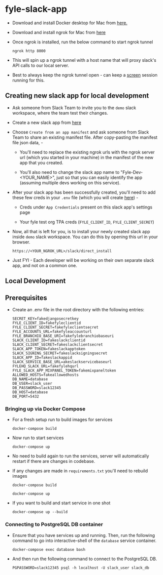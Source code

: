 # fyle-slack-app #

* Download and install Docker desktop for Mac from [here.](https://www.docker.com/products/docker-desktop)

* Download and install ngrok for Mac from [here](https://ngrok.com/download)

* Once ngrok is installed, run the below command to start ngrok tunnel
    ```
    ngrok http 8000
    ```

* This will spin up a ngrok tunnel with a host name that will proxy slack's API calls to our local server.

* Best to always keep the ngrok tunnel open - can keep a [screen](https://www.geeksforgeeks.org/screen-command-in-linux-with-examples/) session running for this.


## Creating new slack app for local development ##

* Ask someone from Slack Team to invite you to the `demo` slack workspace, where the team test their changes.

* Create a new slack app from [here](https://api.slack.com/apps)

* Choose `Create from an app manifest` and ask someone from Slack Team to share an existing manifest file. After copy-pasting the manifest file json data, - 
    
    * You'll need to replace the existing ngrok urls with the ngrok server url (which you started in your machine) in the manifest of the new app that you created.
    
    * You'll also need to change the slack app name to "Fyle-Dev-<YOUR_NAME>", just so that you can easily identify the app (assuming multiple devs working on this service).

* After your slack app has been successfully created, you'll need to add these few creds in your `.env` file (which you will create [here](https://github.com/fylein/fyle-slack-app/blob/master/README.md#prerequisites)) -

    * Creds under `App Credentials` present on this slack app's settings page
    
    * Your fyle test org TPA creds (`FYLE_CLIENT_ID`, `FYLE_CLIENT_SECRET`)

* Now, all that is left for you, is to install your newly created slack app inside `demo` slack workspace. You can do this by opening this url in your browser.
    ```
    https://<YOUR_NGROK_URL>/slack/direct_install
    ```

* Just FYI - Each developer will be working on their own separate slack app, and not on a common one.

## Local Development ##

## Prerequisites ##

* Create an .env file in the root directory with the following entries:

    ```
    SECRET_KEY=fakedjangosecretkey
    FYLE_CLIENT_ID=fakefyleclientid
    FYLE_CLIENT_SECRET=fakefyleclientsecret
    FYLE_ACCOUNTS_URL=fakefyleaccounturl
    FYLE_BRANCHIO_BASE_URI=fakefylebranchiobaseuri
    SLACK_CLIENT_ID=fakeslackclientid
    SLACK_CLIENT_SECRET=fakeslackclientsecret
    SLACK_APP_TOKEN=fakeslackapptoken
    SLACK_SIGNING_SECRET=fakeslacksigningsecret
    SLACK_APP_ID=fakeslackappid
    SLACK_SERVICE_BASE_URL=akeslackservicebaseurl
    FYLEHQ_SLACK_URL=fakefylehqurl
    FYLE_SLACK_APP_MIXPANEL_TOKEN=fakemixpaneltoken
    ALLOWED_HOSTS=fakeallowedhosts
    DB_NAME=database
    DB_USER=slack_user
    DB_PASSWORD=slack12345
    DB_HOST=database
    DB_PORT=5432
    ```

### Bringing up via Docker Compose ###

* For a fresh setup run to build images for services
    ```
    docker-compose build
    ```

* Now run to start services
    ```
    docker-compose up
    ```

* No need to build again to run the services, server will automatically restart if there are changes in codebase.

* If any changes are made in `requirements.txt` you'll need to rebuild images
    ```
    docker-compose build
    
    docker-compose up
    ```

* If you want to build and start service in one shot

    ```
    docker-compose up --build
    ```


### Connecting to PostgreSQL DB container ###

* Ensure that you have services up and running. Then, run the following command to go into interactive-shell of the `database` service container.
    ```
    docker-compose exec database bash
    ```

* And then run the following command to connect to the PostgreSQL DB.
    ```
    PGPASSWORD=slack12345 psql -h localhost -U slack_user slack_db
    ```